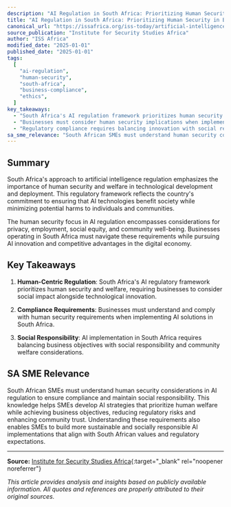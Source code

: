 ```yaml
---
description: "AI Regulation in South Africa: Prioritizing Human Security in Business Operations - Analysis and insights for South African SMEs on AI adoption, implementation strategies, and business transformation opportunities."
title: "AI Regulation in South Africa: Prioritizing Human Security in Business Operations"
canonical_url: "https://issafrica.org/iss-today/artificial-intelligence-regulation-in-south-africa-prioritising-human-security"
source_publication: "Institute for Security Studies Africa"
author: "ISS Africa"
modified_date: "2025-01-01"
published_date: "2025-01-01"
tags:
  [
    "ai-regulation",
    "human-security",
    "south-africa",
    "business-compliance",
    "ethics",
  ]
key_takeaways:
  - "South Africa's AI regulation framework prioritizes human security and welfare"
  - "Businesses must consider human security implications when implementing AI solutions"
  - "Regulatory compliance requires balancing innovation with social responsibility"
sa_sme_relevance: "South African SMEs must understand human security considerations in AI regulation to ensure compliance and maintain social responsibility. This knowledge helps SMEs develop AI strategies that prioritize human welfare while achieving business objectives, reducing regulatory risks and enhancing community trust."
---
```

<script type="application/ld+json">
{
  "@context": "https://schema.org",
  "@type": "Article",
  "headline": "AI Regulation in South Africa: Prioritizing Human Security in Business Operations",
  "description": "AI Regulation in South Africa: Prioritizing Human Security in Business Operations - Analysis and insights for South African SMEs on AI adoption, implementation strategies, and business transformation opportunities.",
  "author": {
    "@type": "Organization",
    "name": "ISS Africa"
  },
  "publisher": {
    "@type": "Organization",
    "name": "Aurellius"
  },
  "datePublished": "2025-01-01",
  "dateModified": "2025-01-01",
  "mainEntityOfPage": {
    "@type": "WebPage",
    "@id": "https://issafrica.org/iss-today/artificial-intelligence-regulation-in-south-africa-prioritising-human-security"
  }
}
</script>

## Summary

South Africa's approach to artificial intelligence regulation emphasizes the importance of human security and welfare in technological development and deployment. This regulatory framework reflects the country's commitment to ensuring that AI technologies benefit society while minimizing potential harms to individuals and communities.

The human security focus in AI regulation encompasses considerations for privacy, employment, social equity, and community well-being. Businesses operating in South Africa must navigate these requirements while pursuing AI innovation and competitive advantages in the digital economy.

## Key Takeaways

1. **Human-Centric Regulation**: South Africa's AI regulatory framework prioritizes human security and welfare, requiring businesses to consider social impact alongside technological innovation.

2. **Compliance Requirements**: Businesses must understand and comply with human security requirements when implementing AI solutions in South Africa.

3. **Social Responsibility**: AI implementation in South Africa requires balancing business objectives with social responsibility and community welfare considerations.

## SA SME Relevance

South African SMEs must understand human security considerations in AI regulation to ensure compliance and maintain social responsibility. This knowledge helps SMEs develop AI strategies that prioritize human welfare while achieving business objectives, reducing regulatory risks and enhancing community trust. Understanding these requirements also enables SMEs to build more sustainable and socially responsible AI implementations that align with South African values and regulatory expectations.


---

**Source:** [Institute for Security Studies Africa](https://issafrica.org/iss-today/artificial-intelligence-regulation-in-south-africa-prioritising-human-security){:target="_blank" rel="noopener noreferrer"}

*This article provides analysis and insights based on publicly available information. All quotes and references are properly attributed to their original sources.*